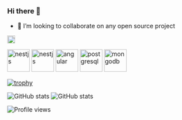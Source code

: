 ### Hi there 👋

<!--
**levart/levart** is a ✨ _special_ ✨ repository because its `README.md` (this file) appears on your GitHub profile.

Here are some ideas to get you started:

- 🔭 I’m currently working on ...
- 🌱 I’m currently learning ...
- 👯 I’m looking to collaborate on ...
- 🤔 I’m looking for help with ...
- 💬 Ask me about ...
- 📫 How to reach me: ...
- 😄 Pronouns: ...
- ⚡ Fun fact: ...
-->

- 👯 I’m looking to collaborate on any open source project

[<img src='https://cdn.jsdelivr.net/npm/simple-icons@3.0.1/icons/github.svg' alt='github' height='18'>](https://github.com/levart) 

[<img src='https://assets.zabbix.com/img/brands/nodejs.svg' alt='nestjs' height='52'>](https://nodejs.org/en/) 
[<img src='https://d33wubrfki0l68.cloudfront.net/e937e774cbbe23635999615ad5d7732decad182a/26072/logo-small.ede75a6b.svg' alt='nestjs' height='52'>](https://nestjs.com) 
[<img src='https://upload.wikimedia.org/wikipedia/commons/thumb/c/cf/Angular_full_color_logo.svg/1200px-Angular_full_color_logo.svg.png' alt='angular' height='52'>](https://angular.io) 
[<img src='https://upload.wikimedia.org/wikipedia/commons/2/29/Postgresql_elephant.svg' alt='postgresql' height='52'>](https://www.postgresql.org) 
[<img src='https://developer.asustor.com/uploadIcons/0020_999_1579585068_mongo-express-256.png' alt='mongodb' height='52'>](https://www.mongodb.com) 

[![trophy](https://github-profile-trophy.vercel.app/?username=levart&theme=onedark&margin-w=15&margin-h=15&column=7)](https://github.com/levart)


![GitHub stats](https://github-readme-stats.vercel.app/api?username=levart&show_icons=true&layout=compact&theme=onedark&) 
![GitHub stats](https://github-readme-stats.vercel.app/api/top-langs/?username=asyncfinkd&layout=compact&theme=onedark&langs_count=15) 



![Profile views](https://gpvc.arturio.dev/levart) 
